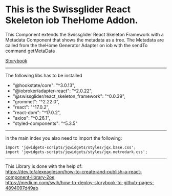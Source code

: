# This is the Swissglider React Skeleton iob TheHome Addon.
This Component extends the Swissglider React Skeleton Framework with a Metadata Component that shows the metadata as a tree. The Metadata are called from the theHome Generator Adapter on iob with the sendTo command getMetaData
  
[Storybook](http://swissglider.github.io/react_skeleton_iob_thehome_lib)


-----

The following libs has to be installed
- "@hookstate/core": "^3.0.13",
- "@iobroker/adapter-react": "^2.0.22",
- "@swissglider/react_skeleton_framework": "^0.0.39",
- "grommet": "^2.22.0",
- "react": "^17.0.2",
- "react-dom": "^17.0.2",
- "axios": "^0.26.1",
- "styled-components": "^5.3.5"

-----

in the main index you also need to import the following:
```
import 'jqwidgets-scripts/jqwidgets/styles/jqx.base.css';
import 'jqwidgets-scripts/jqwidgets/styles/jqx.metrodark.css';
```

-----

This Library is done with the help of:  
https://dev.to/alexeagleson/how-to-create-and-publish-a-react-component-library-2oe  
https://medium.com/swlh/how-to-deploy-storybook-to-github-pages-4894097d49ab